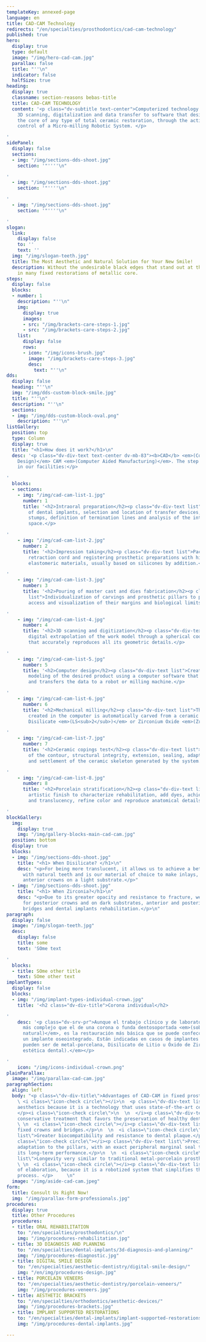 ```yaml
---
templateKey: annexed-page
language: en
title: CAD-CAM Technology
redirects: "/en/specialties/prosthodontics/cad-cam-technology"
published: true
hero:
  display: true
  type: default
  image: "/img/hero-cad-cam.jpg"
  parallax: false
  title: "''\n"
  indicator: false
  halfSize: true
heading:
  display: true
  classname: section-reasons bebas-title
  title: CAD-CAM TECHNOLOGY
  content: '<p class="dv-subtitle text-center">Computerized technology that allows
    3D scanning, digitalization and data transfer to software that designs and builds
    the core of any type of total ceramic restoration, through the activation and
    control of a Micro-milling Robotic System. </p>

'
sidePanel:
  display: false
  sections:
  - img: "/img/sections-dds-shoot.jpg"
    section: '"''''\n"

'
  - img: "/img/sections-dds-shoot.jpg"
    section: '"''''\n"

'
  - img: "/img/sections-dds-shoot.jpg"
    section: '"''''\n"

'
slogan:
  link:
    display: false
    to: ''
    text: ''
  img: "/img/slogan-teeth.jpg"
  title: The Most Aesthetic and Natural Solution for Your New Smile!
  description: Without the undesirable black edges that stand out at the gum level
    in many fixed restorations of metallic core.
steps:
  display: false
  blocks:
  - number: 1
    description: "''\n"
    img:
      display: true
      images:
      - src: "/img/brackets-care-steps-1.jpg"
      - src: "/img/brackets-care-steps-2.jpg"
    list:
      display: false
      rows:
      - icon: "/img/icons-brush.jpg"
        image: "/img/brackets-care-steps-3.jpg"
        desc:
          text: "''\n"
dds:
  display: false
  heading: "''\n"
  img: "/img/dds-custom-block-smile.jpg"
  title: "''\n"
  description: "''\n"
  sections:
  - img: "/img/dds-custom-block-oval.png"
    description: "''\n"
listGallery:
  position: top
  type: Column
  display: true
  title: "<h1>How does it work?</h1>\n"
  desc: '<p class="dv-div-text text-center dv-mb-83"><b>CAD</b> <em>(Computer Aided
    Design)</em> CAM <em>(Computer Aided Manufacturing)</em>. The step by step process
    in our facilities:</p>

'
  blocks:
  - sections:
    - img: "/img/cad-cam-list-1.jpg"
      number: 1
      title: '<h2>Intraoral preparation</h2><p class="dv-div-text list">Exposition
        of dental implants, selection and location of transfer devices, carving of
        stumps, definition of termination lines and analysis of the interocclusal
        space.</p>

'
    - img: "/img/cad-cam-list-2.jpg"
      number: 2
      title: '<h2>Impression taking</h2><p class="dv-div-text list">Packaging of the
        retraction cord and registering prosthetic preparations with high fidelity
        elastomeric materials, usually based on silicones by addition.</p>

'
    - img: "/img/cad-cam-list-3.jpg"
      number: 3
      title: '<h2>Pouring of master cast and dies fabrication</h2><p class="dv-div-text
        list">Individualization of carvings and prosthetic pillars to provide better
        access and visualization of their margins and biological limits.</p>

'
    - img: "/img/cad-cam-list-4.jpg"
      number: 4
      title: '<h2>3D scanning and digitization</h2><p class="dv-div-text list">Three-dimensional
        digital extrapolation of the work model through a spherical coordinate system
        that accurately reproduces all its geometric details.</p>

'
    - img: "/img/cad-cam-list-5.jpg"
      number: 5
      title: '<h2>Computer design</h2><p class="dv-div-text list">Creation and 3D
        modeling of the desired product using a computer software that draws the infrastructure
        and transfers the data to a robot or milling machine.</p>

'
    - img: "/img/cad-cam-list-6.jpg"
      number: 6
      title: '<h2>Mechanical milling</h2><p class="dv-div-text list">The restoration
        created in the computer is automatically carved from a ceramic block of Lithium
        Disilicate <em>(LS<sub>2</sub>)</em> or Zirconium Oxide <em>(ZrO<sub>2</sub>)</em>.</p>

'
    - img: "/img/cad-cam-list-7.jpg"
      number: 7
      title: '<h2>Ceramic copings test</h2><p class="dv-div-text list">Verification
        of the contour, structural integrity, extension, sealing, adaptation, stability
        and settlement of the ceramic skeleton generated by the system.</p>

'
    - img: "/img/cad-cam-list-8.jpg"
      number: 8
      title: '<h2>Porcelain stratification</h2><p class="dv-div-text list">Manual
        artistic finish to characterize rehabilitation, add dyes, achieve polychromatism
        and translucency, refine color and reproduce anatomical details.</p>

'
blockGallery:
  img:
    display: true
    img: "/img/gallery-blocks-main-cad-cam.jpg"
  position: bottom
  display: true
  blocks:
  - img: "/img/sections-dds-shoot.jpg"
    title: "<h1> When Disilicate? </h1>\n"
    desc: "<p>For being more translucent, it allows us to achieve a better mimicry
      with natural teeth and is our material of choice to make inlays, veneers and
      anterior crowns on a light substrate.</p>"
  - img: "/img/sections-dds-shoot.jpg"
    title: "<h1> When Zirconia?</h1>\n"
    desc: "<p>Due to its greater opacity and resistance to fracture, we indicate it
      for posterior crowns and on dark substrates, anterior and posterior ceramic
      bridges and dental implants rehabilitation.</p>\n"
paragraph:
  display: false
  image: "/img/slogan-teeth.jpg"
  desc:
    display: false
    title: some
    text: 'SOme text

'
  blocks:
  - title: SOme other title
    text: SOme other text
implantTypes:
  display: false
  blocks:
  - img: "/img/implant-types-individual-crown.jpg"
    title: '<h2 class="dv-div-title">Corona individual</h2>

'
    desc: '<p class="dv-srv-pr">Aunque el trabajo clínico y de laboratorio es mucho
      más complejo que el de una corona o funda dentosoportada <em>(sobre un diente
      natural)</em>, es la restauración más básica que se puede confeccionar sobre
      un implante oseointegrado. Están indicadas en casos de implantes unitarios y
      pueden ser de metal-porcelana, Disilicato de Litio u Óxido de Zirconio <em>(alta
      estética dental).</em></p>

'
    icon: "/img/icons-individual-crown.png"
plainParallax:
  image: "/img/parallax-cad-cam.jpg"
paragraphSection:
  align: left
  body: "<p class=\"dv-div-title\">Advantages of CAD-CAM in fixed prosthodontics</p>\n
    \ <i class=\"icon-check circle\"></i>\n  <p class=\"dv-div-text list\">High dental
    aesthetics because it is a technology that uses state-of-the-art ceramic systems.
    </p><i class=\"icon-check circle\">\n  \n  </i><p class=\"dv-div-text list\">More
    conservative treatment that favors the preservation of healthy dental tissue.</p>\n
    \ \n  <i class=\"icon-check circle\"></i><p class=\"dv-div-text list\">100% metal-free
    fixed crowns and bridges.</p>\n  \n  <i class=\"icon-check circle\"></i><p class=\"dv-div-text
    list\">Greater biocompatibility and resistance to dental plaque.</p>\n  \n  <i
    class=\"icon-check circle\"></i><p class=\"dv-div-text list\">Precision in the
    adaptation to the pillars, with an exact peripheral marginal seal that guarantees
    its long-term performance.</p>\n  \n  <i class=\"icon-check circle\"></i><p class=\"dv-div-text
    list\">Longevity very similar to traditional metal-porcelain prostheses.</p>\n
    \ \n  <i class=\"icon-check circle\"></i><p class=\"dv-div-text list\">Rapidity
    of elaboration, because it is a robotized system that simplifies the laboratory
    process. </p>     \n"
  image: "/img/aside-cad-cam.jpeg"
form:
  title: Consult Us Right Now!
  img: "/img/parallax-form-professionals.jpg"
procedures:
  display: true
  title: Other Procedures
  procedures:
  - title: ORAL REHABILITATION
    to: "/en/specialties/prosthodontics/\n"
    img: "/img/procedures-rehabilitation.jpg"
  - title: 3D DIAGNOSIS AND PLANNING
    to: "/en/specialties/dental-implants/3d-diagnosis-and-planning/"
    img: "/img/procedures-diagnostic.jpg"
  - title: DIGITAL SMILE DESIGN
    to: "/en/specialties/aesthetic-dentistry/digital-smile-design/"
    img: "/en/img/procedures-design.jpg"
  - title: PORCELAIN VENEERS
    to: "/en/specialties/aesthetic-dentistry/porcelain-veneers/"
    img: "/img/procedures-veneers.jpg"
  - title: AESTHETIC BRACKETS
    to: "/en/specialties/orthodontics/aesthetic-devices/"
    img: "/img/procedures-brackets.jpg"
  - title: IMPLANT SUPPORTED RESTORATIONS
    to: "/en/specialties/dental-implants/implant-supported-restorations/"
    img: "/img/procedures-dental-implants.jpg"

---
```

